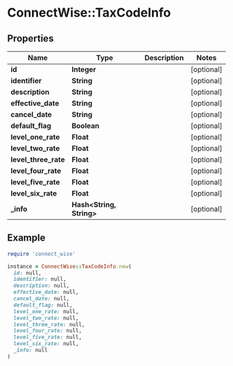 # ConnectWise::TaxCodeInfo

## Properties

| Name | Type | Description | Notes |
| ---- | ---- | ----------- | ----- |
| **id** | **Integer** |  | [optional] |
| **identifier** | **String** |  | [optional] |
| **description** | **String** |  | [optional] |
| **effective_date** | **String** |  | [optional] |
| **cancel_date** | **String** |  | [optional] |
| **default_flag** | **Boolean** |  | [optional] |
| **level_one_rate** | **Float** |  | [optional] |
| **level_two_rate** | **Float** |  | [optional] |
| **level_three_rate** | **Float** |  | [optional] |
| **level_four_rate** | **Float** |  | [optional] |
| **level_five_rate** | **Float** |  | [optional] |
| **level_six_rate** | **Float** |  | [optional] |
| **_info** | **Hash&lt;String, String&gt;** |  | [optional] |

## Example

```ruby
require 'connect_wise'

instance = ConnectWise::TaxCodeInfo.new(
  id: null,
  identifier: null,
  description: null,
  effective_date: null,
  cancel_date: null,
  default_flag: null,
  level_one_rate: null,
  level_two_rate: null,
  level_three_rate: null,
  level_four_rate: null,
  level_five_rate: null,
  level_six_rate: null,
  _info: null
)
```

